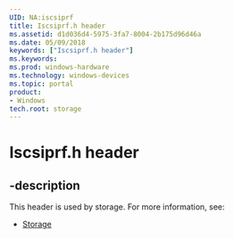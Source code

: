 ```yaml
---
UID: NA:iscsiprf
title: Iscsiprf.h header
ms.assetid: d1d036d4-5975-3fa7-8004-2b175d96d46a
ms.date: 05/09/2018
keywords: ["Iscsiprf.h header"]
ms.keywords: 
ms.prod: windows-hardware
ms.technology: windows-devices
ms.topic: portal
product:
- Windows
tech.root: storage
---
```


# Iscsiprf.h header


## -description


This header is used by storage. For more information, see:

- [Storage](../_storage/index.md)
